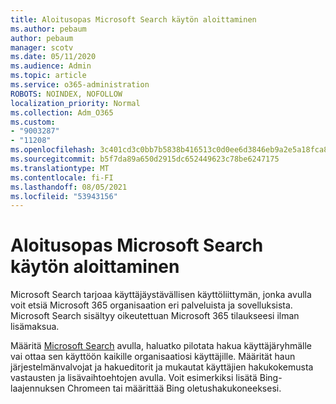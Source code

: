 ```yaml
---
title: Aloitusopas Microsoft Search käytön aloittaminen
ms.author: pebaum
author: pebaum
manager: scotv
ms.date: 05/11/2020
ms.audience: Admin
ms.topic: article
ms.service: o365-administration
ROBOTS: NOINDEX, NOFOLLOW
localization_priority: Normal
ms.collection: Adm_O365
ms.custom:
- "9003287"
- "11208"
ms.openlocfilehash: 3c401cd3c0bb7b5838b416513c0d0ee6d3846eb9a2e5a18fca8f8b782fda6098
ms.sourcegitcommit: b5f7da89a650d2915dc652449623c78be6247175
ms.translationtype: MT
ms.contentlocale: fi-FI
ms.lasthandoff: 08/05/2021
ms.locfileid: "53943156"
---
```

# <a name="get-started-with-microsoft-search-using-the-set-up-guide"></a>Aloitusopas Microsoft Search käytön aloittaminen

Microsoft Search tarjoaa käyttäjäystävällisen käyttöliittymän, jonka avulla voit etsiä Microsoft 365 organisaation eri palveluista ja sovelluksista. Microsoft Search sisältyy oikeutettuan Microsoft 365 tilaukseesi ilman lisämaksua. 

Määritä [Microsoft Search](https://go.microsoft.com/fwlink/?linkid=2156919) avulla, haluatko pilotata hakua käyttäjäryhmälle vai ottaa sen käyttöön kaikille organisaatiosi käyttäjille. Määrität haun järjestelmänvalvojat ja hakueditorit ja mukautat käyttäjien hakukokemusta vastausten ja lisävaihtoehtojen avulla. Voit esimerkiksi lisätä Bing-laajennuksen Chromeen tai määrittää Bing oletushakukoneeksesi.